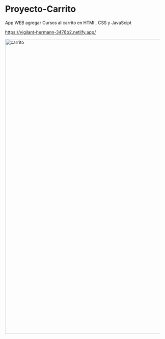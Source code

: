 # Proyecto-Carrito

App WEB agregar Cursos al carrito en HTMl , CSS y JavaScipt

https://vigilant-hermann-3476b2.netlify.app/

<img width="960" alt="carrito" src="https://user-images.githubusercontent.com/66187218/96688338-728f2b80-1357-11eb-888a-14febaaaa07d.png">


